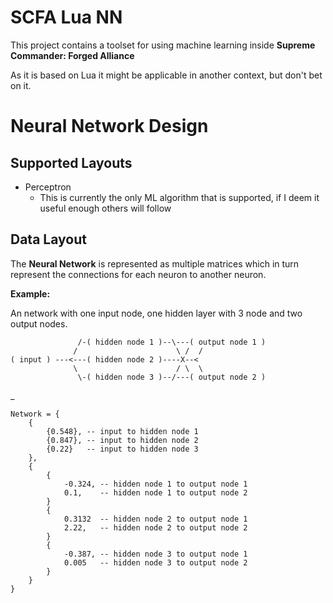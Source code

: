 # SCFA Lua NN

This project contains a toolset for using machine learning inside __Supreme Commander: Forged Alliance__

As it is based on Lua it might be applicable in another context, but don't bet on it.

# Neural Network Design

## Supported Layouts

  - Perceptron
    - This is currently the only ML algorithm that is supported, if I deem it useful enough others will follow

## Data Layout
The __Neural Network__ is represented as multiple matrices which in turn represent the connections for each neuron to another neuron.

__Example:__

An network with one input node, one hidden layer with 3 node and two output nodes.

                   /-( hidden node 1 )--\---( output node 1 )
                  /                      \ /  /
    ( input ) ---<---( hidden node 2 )----X--<
                  \                      / \  \
                   \-( hidden node 3 )--/---( output node 2 )
_

    Network = {
        {
            {0.548}, -- input to hidden node 1
            {0.847}, -- input to hidden node 2
            {0.22}   -- input to hidden node 3
        },
        {
            {
                -0.324, -- hidden node 1 to output node 1
                0.1,    -- hidden node 1 to output node 2
            }
            {
                0.3132  -- hidden node 2 to output node 1
                2.22,   -- hidden node 2 to output node 2
            }   
            {
                -0.387, -- hidden node 3 to output node 1
                0.005   -- hidden node 3 to output node 2
            }
        }
    } 

